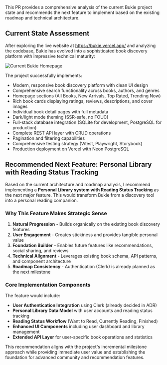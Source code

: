 This PR provides a comprehensive analysis of the current Bukie project state and recommends the next feature to implement based on the existing roadmap and technical architecture.

## Current State Assessment

After exploring the live website at https://bukie.vercel.app/ and analyzing the codebase, Bukie has evolved into a sophisticated book discovery platform with impressive technical maturity:

![Current Bukie Homepage](https://github.com/user-attachments/assets/b73f95f9-e9ed-415c-9fa5-dd5466e9972b)

The project successfully implements:
- Modern, responsive book discovery platform with clean UI design
- Comprehensive search functionality across books, authors, and genres  
- Homepage sections (All Books, New Arrivals, Top Rated, Trending Now)
- Rich book cards displaying ratings, reviews, descriptions, and cover images
- Individual book detail pages with full metadata
- Dark/light mode theming (SSR-safe, no FOUC)
- Full-stack database integration (SQLite for development, PostgreSQL for production)
- Complete REST API layer with CRUD operations
- Pagination and filtering capabilities
- Comprehensive testing strategy (Vitest, Playwright, Storybook)
- Production deployment on Vercel with Neon PostgreSQL

## Recommended Next Feature: Personal Library with Reading Status Tracking

Based on the current architecture and roadmap analysis, I recommend implementing a **Personal Library system with Reading Status Tracking** as the next major feature. This would transform Bukie from a discovery tool into a personal reading companion.

### Why This Feature Makes Strategic Sense

1. **Natural Progression** - Builds organically on the existing book discovery features
2. **User Engagement** - Creates stickiness and provides tangible personal value  
3. **Foundation Builder** - Enables future features like recommendations, social sharing, and reviews
4. **Technical Alignment** - Leverages existing book schema, API patterns, and component architecture
5. **Roadmap Consistency** - Authentication (Clerk) is already planned as the next milestone

### Core Implementation Components

The feature would include:
- **User Authentication Integration** using Clerk (already decided in ADR)
- **Personal Library Data Model** with user accounts and reading status tracking
- **Reading Status Workflow** (Want to Read, Currently Reading, Finished)
- **Enhanced UI Components** including user dashboard and library management
- **Extended API Layer** for user-specific book operations and statistics

This recommendation aligns with the project's incremental milestone approach while providing immediate user value and establishing the foundation for advanced community and recommendation features.
